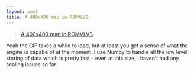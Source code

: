 ```yaml
---
layout: post
title: A 400x400 map in ROMVLVS
---
```


<blockquote class="imgur-embed-pub" lang="en" data-id="a/6pGIH">
<a href="//imgur.com/a/6pGIH">A 400x400 map in ROMVLVS</a></blockquote>
<script async src="//s.imgur.com/min/embed.js" charset="utf-8"></script>

Yeah the GIF takes a while to load, but at least you get a sense of 
what the engine is capabe of at the moment. I use Numpy to handle 
all the low level storing of data which is pretty fast - even at 
this size, I haven’t had any scaling issues so far.

